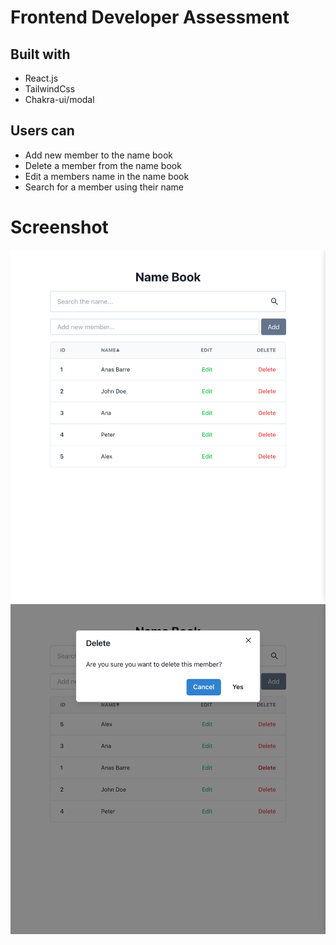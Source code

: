 # Frontend Developer Assessment

## Built with

- React.js
- TailwindCss
- Chakra-ui/modal

## Users can

- Add new member to the name book
- Delete a member from the name book
- Edit a members name in the name book
- Search for a member using their name

# Screenshot

![Screenshots](/public/screenshot.png)
![ScreenshotsModal](/public/modalscreenshot.png)
